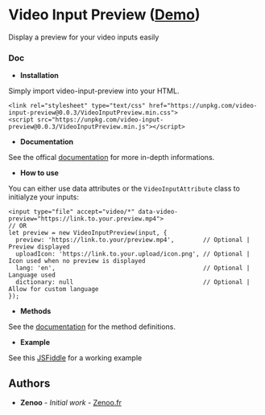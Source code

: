 # Video Input Preview ([Demo](https://jsfiddle.net/Zenoo0/zhpbtko9/))

Display a preview for your video inputs easily

### Doc

* **Installation**

Simply import video-input-preview into your HTML.
```
<link rel="stylesheet" type="text/css" href="https://unpkg.com/video-input-preview@0.0.3/VideoInputPreview.min.css">
<script src="https://unpkg.com/video-input-preview@0.0.3/VideoInputPreview.min.js"></script>
```
* **Documentation**

See the offical [documentation](https://zenoo.github.io/video-input-preview/VideoInputPreview.html) for more in-depth informations.

* **How to use**

You can either use data attributes or the `VideoInputAttribute` class to initialyze your inputs:
```
<input type="file" accept="video/*" data-video-preview="https://link.to.your.preview.mp4">
// OR
let preview = new VideoInputPreview(input, {
  preview: 'https://link.to.your/preview.mp4',        // Optional | Preview displayed
  uploadIcon: 'https://link.to.your.upload/icon.png', // Optional | Icon used when no preview is displayed
  lang: 'en',                                         // Optional | Language used
  dictionary: null                                    // Optional | Allow for custom language
});
```

* **Methods**

See the [documentation](https://zenoo.github.io/video-input-preview/VideoInputPreview.html) for the method definitions.


* **Example**

See this [JSFiddle](https://jsfiddle.net/Zenoo0/zhpbtko9/) for a working example

## Authors

* **Zenoo** - *Initial work* - [Zenoo.fr](http://zenoo.fr)
